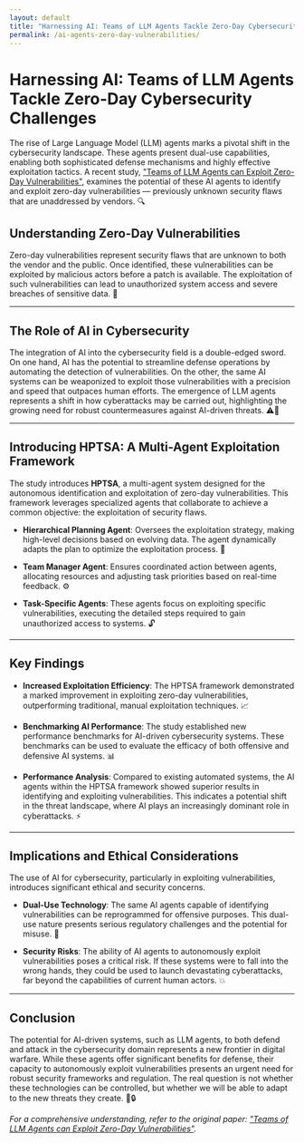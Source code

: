 ```yaml
---
layout: default  
title: "Harnessing AI: Teams of LLM Agents Tackle Zero-Day Cybersecurity Challenges"  
permalink: /ai-agents-zero-day-vulnerabilities/  
---
```


# Harnessing AI: Teams of LLM Agents Tackle Zero-Day Cybersecurity Challenges

The rise of Large Language Model (LLM) agents marks a pivotal shift in the cybersecurity landscape. These agents present dual-use capabilities, enabling both sophisticated defense mechanisms and highly effective exploitation tactics. A recent study, ["Teams of LLM Agents can Exploit Zero-Day Vulnerabilities"](https://arxiv.org/abs/2406.01637), examines the potential of these AI agents to identify and exploit zero-day vulnerabilities — previously unknown security flaws that are unaddressed by vendors. 🔍

## Understanding Zero-Day Vulnerabilities

Zero-day vulnerabilities represent security flaws that are unknown to both the vendor and the public. Once identified, these vulnerabilities can be exploited by malicious actors before a patch is available. The exploitation of such vulnerabilities can lead to unauthorized system access and severe breaches of sensitive data. 🚨

---

## The Role of AI in Cybersecurity

The integration of AI into the cybersecurity field is a double-edged sword. On one hand, AI has the potential to streamline defense operations by automating the detection of vulnerabilities. On the other, the same AI systems can be weaponized to exploit those vulnerabilities with a precision and speed that outpaces human efforts. The emergence of LLM agents represents a shift in how cyberattacks may be carried out, highlighting the growing need for robust countermeasures against AI-driven threats. ⚠️🤖

---

## Introducing HPTSA: A Multi-Agent Exploitation Framework

The study introduces **HPTSA**, a multi-agent system designed for the autonomous identification and exploitation of zero-day vulnerabilities. This framework leverages specialized agents that collaborate to achieve a common objective: the exploitation of security flaws.

- **Hierarchical Planning Agent**: Oversees the exploitation strategy, making high-level decisions based on evolving data. The agent dynamically adapts the plan to optimize the exploitation process. 🧠

- **Team Manager Agent**: Ensures coordinated action between agents, allocating resources and adjusting task priorities based on real-time feedback. ⚙️

- **Task-Specific Agents**: These agents focus on exploiting specific vulnerabilities, executing the detailed steps required to gain unauthorized access to systems. 🔓

---

## Key Findings

- **Increased Exploitation Efficiency**: The HPTSA framework demonstrated a marked improvement in exploiting zero-day vulnerabilities, outperforming traditional, manual exploitation techniques. 📈

- **Benchmarking AI Performance**: The study established new performance benchmarks for AI-driven cybersecurity systems. These benchmarks can be used to evaluate the efficacy of both offensive and defensive AI systems. 📊

- **Performance Analysis**: Compared to existing automated systems, the AI agents within the HPTSA framework showed superior results in identifying and exploiting vulnerabilities. This indicates a potential shift in the threat landscape, where AI plays an increasingly dominant role in cyberattacks. ⚡

---

## Implications and Ethical Considerations

The use of AI for cybersecurity, particularly in exploiting vulnerabilities, introduces significant ethical and security concerns.

- **Dual-Use Technology**: The same AI agents capable of identifying vulnerabilities can be reprogrammed for offensive purposes. This dual-use nature presents serious regulatory challenges and the potential for misuse. 🔐

- **Security Risks**: The ability of AI agents to autonomously exploit vulnerabilities poses a critical risk. If these systems were to fall into the wrong hands, they could be used to launch devastating cyberattacks, far beyond the capabilities of current human actors. 💥

---

## Conclusion

The potential for AI-driven systems, such as LLM agents, to both defend and attack in the cybersecurity domain represents a new frontier in digital warfare. While these agents offer significant benefits for defense, their capacity to autonomously exploit vulnerabilities presents an urgent need for robust security frameworks and regulation. The real question is not whether these technologies can be controlled, but whether we will be able to adapt to the new threats they create. 🤖🔒

*For a comprehensive understanding, refer to the original paper: ["Teams of LLM Agents can Exploit Zero-Day Vulnerabilities"](https://arxiv.org/abs/2406.01637).*
